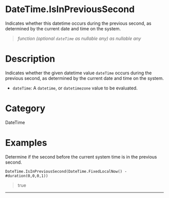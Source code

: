 # DateTime.IsInPreviousSecond
Indicates whether this datetime occurs during the previous second, as determined by the current date and time on the system.
> _function (optional <code>dateTime</code> as nullable any) as nullable any_

# Description 
Indicates whether the given datetime value <code>dateTime</code> occurs during the previous second, as determined by the current date and time on the system.
      <ul>
      <li><code>dateTime</code>: A <code>datetime</code>, or <code>datetimezone</code> value to be evaluated.</li>
      </ul>
# Category 
DateTime
# Examples 
Determine if the second before the current system time is in the previous second.
```
DateTime.IsInPreviousSecond(DateTime.FixedLocalNow() - #duration(0,0,0,1))
```
> true
***

